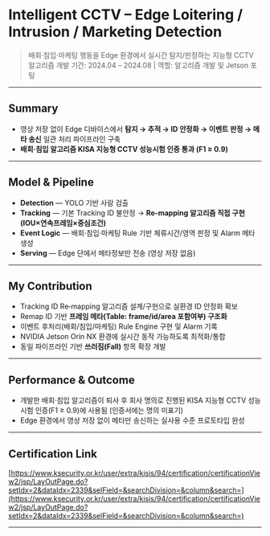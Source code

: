 # Intelligent CCTV – Edge Loitering / Intrusion / Marketing Detection

> 배회·침입·마케팅 행동을 Edge 환경에서 실시간 탐지/판정하는 지능형 CCTV 알고리즘 개발
> 기간: 2024.04 – 2024.08 | 역할: 알고리즘 개발 및 Jetson 포팅

---

## Summary

* 영상 저장 없이 Edge 디바이스에서 **탐지 → 추적 → ID 안정화 → 이벤트 판정 → 메타 송신** 일관 처리 파이프라인 구축
* **배회·침입 알고리즘 KISA 지능형 CCTV 성능시험 인증 통과 (F1 ≥ 0.9)**

---

## Model & Pipeline

* **Detection** — YOLO 기반 사람 검출
* **Tracking** — 기본 Tracking ID 불안정 → **Re‑mapping 알고리즘 직접 구현 (IOU×연속프레임×중심조건)**
* **Event Logic** — 배회·침입·마케팅 Rule 기반 체류시간/영역 판정 및 Alarm 메타 생성
* **Serving** — Edge 단에서 메타정보만 전송 (영상 저장 없음)

---

## My Contribution

* Tracking ID Re‑mapping 알고리즘 설계/구현으로 실환경 ID 안정화 확보
* Remap ID 기반 **프레임 메타(Table: frame/id/area 포함여부) 구조화**
* 이벤트 후처리(배회/침입/마케팅) Rule Engine 구현 및 Alarm 기록
* NVIDIA Jetson Orin NX 환경에 실시간 동작 가능하도록 최적화/통합
* 동일 파이프라인 기반 **쓰러짐(Fall)** 항목 확장 개발

---

## Performance & Outcome

* 개발한 배회·침입 알고리즘이 퇴사 후 회사 명의로 진행된 KISA 지능형 CCTV 성능시험 인증(F1 ≥ 0.9)에 사용됨 (인증서에는 명의 미표기)
* Edge 환경에서 영상 저장 없이 메타만 송신하는 실사용 수준 프로토타입 완성

---

## Certification Link

[https://www.ksecurity.or.kr/user/extra/kisis/94/certification/certificationView2/jsp/LayOutPage.do?setIdx=2&dataIdx=2339&selField=&searchDivision=&column&search=](https://www.ksecurity.or.kr/user/extra/kisis/94/certification/certificationView2/jsp/LayOutPage.do?setIdx=2&dataIdx=2339&selField=&searchDivision=&column&search=)

---
